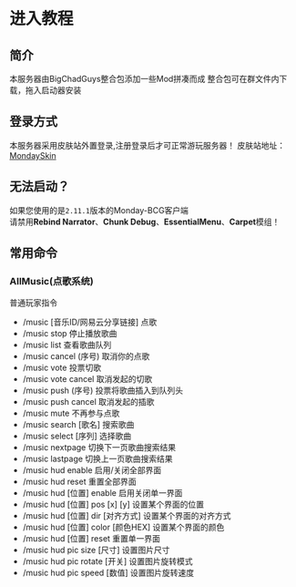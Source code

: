 # 进入教程

## 简介
本服务器由BigChadGuys整合包添加一些Mod拼凑而成
整合包可在群文件内下载，拖入启动器安装

## 登录方式
本服务器采用皮肤站外置登录,注册登录后才可正常游玩服务器！
皮肤站地址：[MondaySkin](https://skin.monday-ovo.top)

## 无法启动？
如果您使用的是`2.11.1`版本的Monday-BCG客户端  
请禁用**Rebind Narrator**、**Chunk Debug**、**EssentialMenu**、**Carpet**模组！


## 常用命令

### AllMusic(点歌系统)
普通玩家指令  
- /music [音乐ID/网易云分享链接] 点歌
- /music stop 停止播放歌曲
- /music list 查看歌曲队列
- /music cancel (序号) 取消你的点歌
- /music vote 投票切歌
- /music vote cancel 取消发起的切歌
- /music push (序号) 投票将歌曲插入到队列头
- /music push cancel 取消发起的插歌
- /music mute 不再参与点歌
- /music search [歌名] 搜索歌曲
- /music select [序列] 选择歌曲
- /music nextpage 切换下一页歌曲搜索结果
- /music lastpage 切换上一页歌曲搜索结果
- /music hud enable 启用/关闭全部界面
- /music hud reset 重置全部界面
- /music hud [位置] enable 启用关闭单一界面
- /music hud [位置] pos [x] [y] 设置某个界面的位置
- /music hud [位置] dir [对齐方式] 设置某个界面的对齐方式
- /music hud [位置] color [颜色HEX] 设置某个界面的颜色
- /music hud [位置] reset 重置单一界面
- /music hud pic size [尺寸] 设置图片尺寸
- /music hud pic rotate [开关] 设置图片旋转模式
- /music hud pic speed [数值] 设置图片旋转速度
